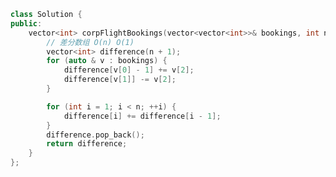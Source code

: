 <!--
 * @Author: yitong 2969413251@qq.com
 * @Date: 2023-02-08 21:18:59
-->
```cpp
class Solution {
public:
    vector<int> corpFlightBookings(vector<vector<int>>& bookings, int n) {
        // 差分数组 O(n) O(1)
        vector<int> difference(n + 1);
        for (auto & v : bookings) {
            difference[v[0] - 1] += v[2];
            difference[v[1]] -= v[2];
        }

        for (int i = 1; i < n; ++i) {
            difference[i] += difference[i - 1];
        }
        difference.pop_back();
        return difference;
    }
};
```